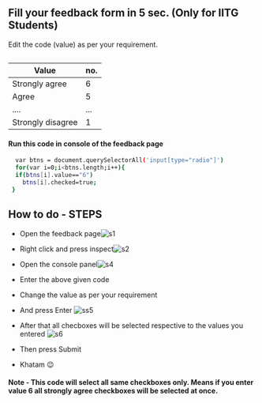 ## Fill your feedback form in 5 sec. (Only for IITG Students)

Edit the code (value) as per your requirement.


 ##

| Value             | no.                                                                |
| ----------------- | ------------------------------------------------------------------ |
| Strongly agree | 6 |
| Agree| 5 |
| ....| ...|
|Strongly disagree | 1|




#### Run this code in console of the feedback page



```bash
  var btns = document.querySelectorAll('input[type="radio"]')
  for(var i=0;i<btns.length;i++){
  if(btns[i].value=="6")
    btns[i].checked=true;
 }

```

  
## How to do - STEPS

- Open the feedback page![s1](https://user-images.githubusercontent.com/78336837/141949795-e6db1264-d055-4260-8f3d-53da2ada5f8b.png)


- Right click and press inspect![s2](https://user-images.githubusercontent.com/78336837/141949932-cb52b702-1596-4c99-865e-b7ce94dcd3ba.png)


- Open the console panel![s4](https://user-images.githubusercontent.com/78336837/141950018-2995773c-302e-402c-9e67-935d459a0ff5.png)


- Enter the above given code


- Change the value as per your requirement

- And press Enter ![ss5](https://user-images.githubusercontent.com/78336837/141950083-10ff1577-50c3-48b6-a215-633f5f945c42.png)
- After that all checboxes will be selected respective to the values you entered ![s6](https://user-images.githubusercontent.com/78336837/141950177-9fb29872-d73d-477a-aa99-938e4b05d50f.png)

- Then press Submit

- Khatam 😉


  
#### Note - This code will select all same checkboxes only. Means if you enter value 6 all strongly agree checkboxes will be selected at once.
